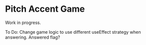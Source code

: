 # Pitch Accent Game

Work in progress.

To Do: Change game logic to use different useEffect strategy when answering. Answered flag?
